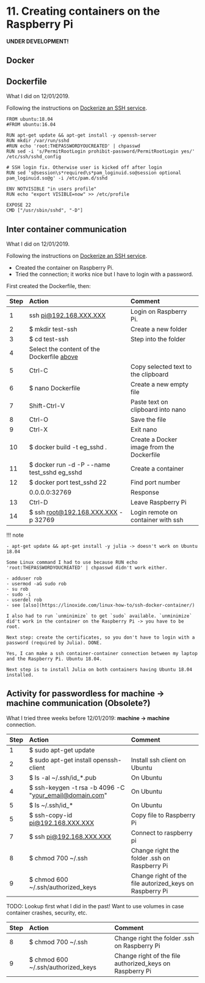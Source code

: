 # 11. Creating containers on the Raspberry Pi

**UNDER DEVELOPMENT!**

## Docker

## Dockerfile

What I did on 12/01/2019.

Following the instructions on [Dockerize an SSH service](https://docs.docker.com/engine/examples/running_ssh_service/).

```
FROM ubuntu:18.04
#FROM ubuntu:16.04

RUN apt-get update && apt-get install -y openssh-server
RUN mkdir /var/run/sshd
#RUN echo 'root:THEPASSWORDYOUCREATED' | chpasswd
RUN sed -i 's/PermitRootLogin prohibit-password/PermitRootLogin yes/' /etc/ssh/sshd_config

# SSH login fix. Otherwise user is kicked off after login
RUN sed 's@session\s*required\s*pam_loginuid.so@session optional pam_loginuid.so@g' -i /etc/pam.d/sshd

ENV NOTVISIBLE "in users profile"
RUN echo "export VISIBLE=now" >> /etc/profile

EXPOSE 22
CMD ["/usr/sbin/sshd", "-D"]
```

## Inter container communication

What I did on 12/01/2019.

Following the instructions on [Dockerize an SSH service](https://docs.docker.com/engine/examples/running_ssh_service/).
- Created the container on Raspberry Pi.
- Tried the connection; it works nice but I have to login with a password.

First created the Dockerfile, then:

| Step | Action | Comment |
| :--- | :--- | :--- |
| 1 | ssh pi@192.168.XXX.XXX | Login on Raspberry Pi. |
| 2 | $ mkdir test-ssh | Create a new folder |
| 3 | $ cd test-ssh | Step into the folder |
| 4 | Select the content of the Dockerfile [above](#Dockerfile-1) | |
| 5 | Ctrl-C | Copy selected text to the clipboard |
| 6 | $ nano Dockerfile | Create a new empty file |
| 7 | Shift-Ctrl-V | Paste text on clipboard into nano |
| 8 | Ctrl-O | Save the file |
| 9 | Ctrl-X | Exit nano |
| 10 | $ docker build \-t eg\_sshd . | Create a Docker image from the Dockerfile |
| 11 | $ docker run \-d \-P \-\-name test\_sshd eg\_sshd | Create a container |
| 12 | $ docker port test\_sshd 22 | Find port number |
| | 0.0.0.0:32769 | Response | Port number is 32769 |
| 13 | Ctrl-D | Leave Raspberry Pi |
| 14 | $ ssh root@192.168.XXX.XXX -p 32769 | Login remote on container with ssh |

!!! note

    - apt-get update && apt-get install -y julia -> doesn't work on Ubuntu 18.04

    Some Linux command I had to use because RUN echo 'root:THEPASSWORDYOUCREATED' | chpasswd didn't work either.

    - adduser rob
    - usermod -aG sudo rob
    - su rob
    - sudo -i
    - userdel rob
    - see [also](https://linoxide.com/linux-how-to/ssh-docker-container/)

    I also had to run `unminimize` to get `sudo` available. `unminimize` did't work in the container on the Raspberry Pi -> you have to be root.

    Next step: create the certificates, so you don't have to login with a password (required by Julia). DONE.

    Yes, I can make a ssh container-container connection between my laptop and the Raspberry Pi. Ubuntu 18.04.

    Next step is to install Julia on both containers having Ubuntu 18.04 installed.


## Activity for passwordless for machine -> machine communication (Obsolete?)

What I tried three weeks before 12/01/2019: **machine -> machine** connection.

| Step | Action | Comment |
| :--- | :--- | :--- |
| 1 | $ sudo apt-get update |  |
| 2 | $ sudo apt-get install openssh-client | Install ssh client on Ubuntu |
| 3 | $ ls -al ~/.ssh/id_*.pub | On Ubuntu |
| 4 | $ ssh-keygen -t rsa -b 4096 -C "your_email@domain.com" | On Ubuntu |
| 5 | $ ls ~/.ssh/id_* | On Ubuntu |
| 5 | $ ssh-copy-id  pi@192.168.XXX.XXX | Copy file to Raspberry Pi |
| 7 | $ ssh pi@192.168.XXX.XXX | Connect to raspberry pi |
| 8 | $ chmod 700 ~/.ssh | Change right the folder .ssh on Raspberry Pi |
| 9 | $ chmod 600 ~/.ssh/authorized_keys | Change right of the file autorized_keys on Raspberry Pi|


TODO: Lookup first what I did in the past! Want to use volumes in case container crashes, security, etc.

| Step | Action | Comment
| :--- | :--- | :--- |
| 8 | $ chmod 700 ~/.ssh | Change right the folder .ssh on Raspberry Pi |
| 9 | $ chmod 600 ~/.ssh/authorized_keys | Change right of the file authorized_keys on Raspberry Pi|
